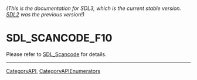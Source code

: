 ###### (This is the documentation for SDL3, which is the current stable version. [SDL2](https://wiki.libsdl.org/SDL2/) was the previous version!)
# SDL_SCANCODE_F10

Please refer to [SDL_Scancode](SDL_Scancode) for details.

----
[CategoryAPI](CategoryAPI), [CategoryAPIEnumerators](CategoryAPIEnumerators)

